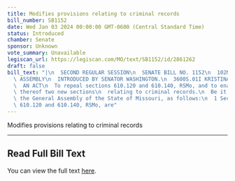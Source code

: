 ```yaml
---
title: Modifies provisions relating to criminal records
bill_number: SB1152
date: Wed Jan 03 2024 00:00:00 GMT-0600 (Central Standard Time)
status: Introduced
chamber: Senate
sponsor: Unknown
vote_summary: Unavailable
legiscan_url: https://legiscan.com/MO/text/SB1152/id/2861262
draft: false
bill_text: "|\n  SECOND REGULAR SESSION\n  SENATE BILL NO. 1152\n  102ND GENERA L\
  \ ASSEMBLY\n  INTRODUCED BY SENATOR WASHINGTON.\n  3600S.01I KRISTINA MARTIN, Secretary\n\
  \  AN ACT\n  To repeal sections 610.120 and 610.140, RSMo, and to enact in lieu\
  \ thereof two new sections\n  relating to criminal records.\n  Be it enacted by\
  \ the General Assembly of the State of Missouri, as follows:\n  1 Section A. Sections\
  \ 610.120 and 610.140, RSMo, are"
---
```

Modifies provisions relating to criminal records

---

## Read Full Bill Text

You can view the full text [here](https://legiscan.com/MO/text/SB1152/id/2861262).
